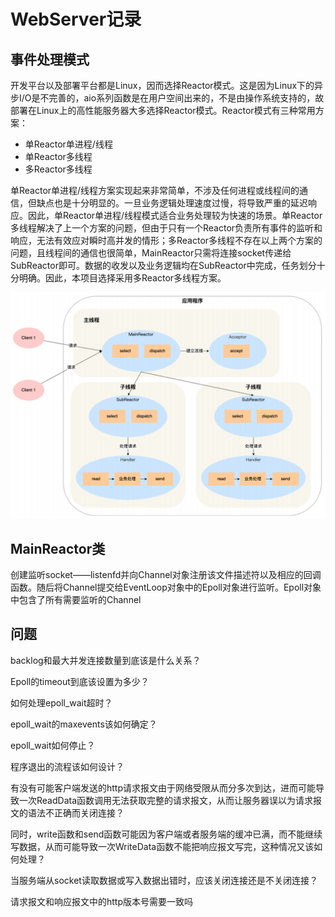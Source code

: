 # WebServer记录

## 事件处理模式

开发平台以及部署平台都是Linux，因而选择Reactor模式。这是因为Linux下的异步I/O是不完善的，aio系列函数是在用户空间出来的，不是由操作系统支持的，故部署在Linux上的高性能服务器大多选择Reactor模式。Reactor模式有三种常用方案：

- 单Reactor单进程/线程
- 单Reactor多线程
- 多Reactor多线程

单Reactor单进程/线程方案实现起来非常简单，不涉及任何进程或线程间的通信，但缺点也是十分明显的。一旦业务逻辑处理速度过慢，将导致严重的延迟响应。因此，单Reactor单进程/线程模式适合业务处理较为快速的场景。单Reactor多线程解决了上一个方案的问题，但由于只有一个Reactor负责所有事件的监听和响应，无法有效应对瞬时高并发的情形；多Reactor多线程不存在以上两个方案的问题，且线程间的通信也很简单，MainReactor只需将连接socket传递给SubReactor即可。数据的收发以及业务逻辑均在SubReactor中完成，任务划分十分明确。因此，本项目选择采用多Reactor多线程方案。

![](../image/reactor.png)

## MainReactor类

创建监听socket——listenfd并向Channel对象注册该文件描述符以及相应的回调函数。随后将Channel提交给EventLoop对象中的Epoll对象进行监听。Epoll对象中包含了所有需要监听的Channel



## 问题

backlog和最大并发连接数量到底该是什么关系？

Epoll的timeout到底该设置为多少？

如何处理epoll_wait超时？

epoll_wait的maxevents该如何确定？

epoll_wait如何停止？

程序退出的流程该如何设计？

有没有可能客户端发送的http请求报文由于网络受限从而分多次到达，进而可能导致一次ReadData函数调用无法获取完整的请求报文，从而让服务器误以为请求报文的语法不正确而关闭连接？

同时，write函数和send函数可能因为客户端或者服务端的缓冲已满，而不能继续写数据，从而可能导致一次WriteData函数不能把响应报文写完，这种情况又该如何处理？

当服务端从socket读取数据或写入数据出错时，应该关闭连接还是不关闭连接？

请求报文和响应报文中的http版本号需要一致吗

